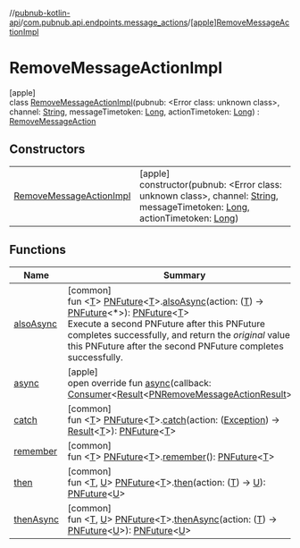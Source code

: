 //[pubnub-kotlin-api](../../../index.md)/[com.pubnub.api.endpoints.message_actions](../index.md)/[[apple]RemoveMessageActionImpl](index.md)

# RemoveMessageActionImpl

[apple]\
class [RemoveMessageActionImpl](index.md)(pubnub: <!---  GfmCommand {"@class":"org.jetbrains.dokka.gfm.ResolveLinkGfmCommand","dri":{"packageName":"","classNames":"<Error class: unknown class>","callable":null,"target":{"@class":"org.jetbrains.dokka.links.PointingToDeclaration"},"extra":null}} --->&lt;Error class: unknown class&gt;<!--- --->, channel: [String](https://kotlinlang.org/api/latest/jvm/stdlib/kotlin-stdlib/kotlin/-string/index.html), messageTimetoken: [Long](https://kotlinlang.org/api/latest/jvm/stdlib/kotlin-stdlib/kotlin/-long/index.html), actionTimetoken: [Long](https://kotlinlang.org/api/latest/jvm/stdlib/kotlin-stdlib/kotlin/-long/index.html)) : [RemoveMessageAction](../-remove-message-action/index.md)

## Constructors

| | |
|---|---|
| [RemoveMessageActionImpl](-remove-message-action-impl.md) | [apple]<br>constructor(pubnub: <!---  GfmCommand {"@class":"org.jetbrains.dokka.gfm.ResolveLinkGfmCommand","dri":{"packageName":"","classNames":"<Error class: unknown class>","callable":null,"target":{"@class":"org.jetbrains.dokka.links.PointingToDeclaration"},"extra":null}} --->&lt;Error class: unknown class&gt;<!--- --->, channel: [String](https://kotlinlang.org/api/latest/jvm/stdlib/kotlin-stdlib/kotlin/-string/index.html), messageTimetoken: [Long](https://kotlinlang.org/api/latest/jvm/stdlib/kotlin-stdlib/kotlin/-long/index.html), actionTimetoken: [Long](https://kotlinlang.org/api/latest/jvm/stdlib/kotlin-stdlib/kotlin/-long/index.html)) |

## Functions

| Name | Summary |
|---|---|
| [alsoAsync](../../com.pubnub.kmp/also-async.md) | [common]<br>fun &lt;[T](../../com.pubnub.kmp/also-async.md)&gt; [PNFuture](../../../../../pubnub-kotlin/pubnub-kotlin-core-api/pubnub-kotlin-core-api/com.pubnub.kmp/-p-n-future/index.md)&lt;[T](../../com.pubnub.kmp/also-async.md)&gt;.[alsoAsync](../../com.pubnub.kmp/also-async.md)(action: ([T](../../com.pubnub.kmp/also-async.md)) -&gt; [PNFuture](../../../../../pubnub-kotlin/pubnub-kotlin-core-api/pubnub-kotlin-core-api/com.pubnub.kmp/-p-n-future/index.md)&lt;*&gt;): [PNFuture](../../../../../pubnub-kotlin/pubnub-kotlin-core-api/pubnub-kotlin-core-api/com.pubnub.kmp/-p-n-future/index.md)&lt;[T](../../com.pubnub.kmp/also-async.md)&gt;<br>Execute a second PNFuture after this PNFuture completes successfully, and return the *original* value of this PNFuture after the second PNFuture completes successfully. |
| [async](async.md) | [apple]<br>open override fun [async](async.md)(callback: [Consumer](../../../../../pubnub-kotlin/pubnub-kotlin-core-api/pubnub-kotlin-core-api/com.pubnub.api.v2.callbacks/-consumer/index.md)&lt;[Result](../../../../../pubnub-kotlin/pubnub-kotlin-core-api/pubnub-kotlin-core-api/com.pubnub.api.v2.callbacks/-result/index.md)&lt;[PNRemoveMessageActionResult](../../../../../pubnub-kotlin/pubnub-kotlin-core-api/pubnub-kotlin-core-api/com.pubnub.api.models.consumer.message_actions/-p-n-remove-message-action-result/index.md)&gt;&gt;) |
| [catch](../../com.pubnub.kmp/catch.md) | [common]<br>fun &lt;[T](../../com.pubnub.kmp/catch.md)&gt; [PNFuture](../../../../../pubnub-kotlin/pubnub-kotlin-core-api/pubnub-kotlin-core-api/com.pubnub.kmp/-p-n-future/index.md)&lt;[T](../../com.pubnub.kmp/catch.md)&gt;.[catch](../../com.pubnub.kmp/catch.md)(action: ([Exception](https://kotlinlang.org/api/latest/jvm/stdlib/kotlin-stdlib/kotlin/-exception/index.html)) -&gt; [Result](../../../../../pubnub-kotlin/pubnub-kotlin-core-api/pubnub-kotlin-core-api/com.pubnub.api.v2.callbacks/-result/index.md)&lt;[T](../../com.pubnub.kmp/catch.md)&gt;): [PNFuture](../../../../../pubnub-kotlin/pubnub-kotlin-core-api/pubnub-kotlin-core-api/com.pubnub.kmp/-p-n-future/index.md)&lt;[T](../../com.pubnub.kmp/catch.md)&gt; |
| [remember](../../com.pubnub.kmp/remember.md) | [common]<br>fun &lt;[T](../../com.pubnub.kmp/remember.md)&gt; [PNFuture](../../../../../pubnub-kotlin/pubnub-kotlin-core-api/pubnub-kotlin-core-api/com.pubnub.kmp/-p-n-future/index.md)&lt;[T](../../com.pubnub.kmp/remember.md)&gt;.[remember](../../com.pubnub.kmp/remember.md)(): [PNFuture](../../../../../pubnub-kotlin/pubnub-kotlin-core-api/pubnub-kotlin-core-api/com.pubnub.kmp/-p-n-future/index.md)&lt;[T](../../com.pubnub.kmp/remember.md)&gt; |
| [then](../../com.pubnub.kmp/then.md) | [common]<br>fun &lt;[T](../../com.pubnub.kmp/then.md), [U](../../com.pubnub.kmp/then.md)&gt; [PNFuture](../../../../../pubnub-kotlin/pubnub-kotlin-core-api/pubnub-kotlin-core-api/com.pubnub.kmp/-p-n-future/index.md)&lt;[T](../../com.pubnub.kmp/then.md)&gt;.[then](../../com.pubnub.kmp/then.md)(action: ([T](../../com.pubnub.kmp/then.md)) -&gt; [U](../../com.pubnub.kmp/then.md)): [PNFuture](../../../../../pubnub-kotlin/pubnub-kotlin-core-api/pubnub-kotlin-core-api/com.pubnub.kmp/-p-n-future/index.md)&lt;[U](../../com.pubnub.kmp/then.md)&gt; |
| [thenAsync](../../com.pubnub.kmp/then-async.md) | [common]<br>fun &lt;[T](../../com.pubnub.kmp/then-async.md), [U](../../com.pubnub.kmp/then-async.md)&gt; [PNFuture](../../../../../pubnub-kotlin/pubnub-kotlin-core-api/pubnub-kotlin-core-api/com.pubnub.kmp/-p-n-future/index.md)&lt;[T](../../com.pubnub.kmp/then-async.md)&gt;.[thenAsync](../../com.pubnub.kmp/then-async.md)(action: ([T](../../com.pubnub.kmp/then-async.md)) -&gt; [PNFuture](../../../../../pubnub-kotlin/pubnub-kotlin-core-api/pubnub-kotlin-core-api/com.pubnub.kmp/-p-n-future/index.md)&lt;[U](../../com.pubnub.kmp/then-async.md)&gt;): [PNFuture](../../../../../pubnub-kotlin/pubnub-kotlin-core-api/pubnub-kotlin-core-api/com.pubnub.kmp/-p-n-future/index.md)&lt;[U](../../com.pubnub.kmp/then-async.md)&gt; |
